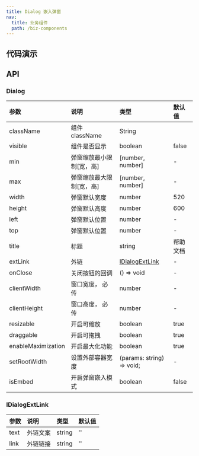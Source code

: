 ```yaml
---
title: Dialog 嵌入弹窗
nav:
  title: 业务组件
  path: /biz-components
---
```


## 代码演示

<code src="./demo/DialogDemo.tsx" title="基本" description="点击 Help 按钮打开 Dialog"></code>

<code src="./demo/EmbdedDialogDemo.tsx" title="嵌入" description="点击 Help 按钮打开嵌入版 Dialog"></code>

<code src="./demo/EmbdedDialogAndNormalDemo.tsx" title="动态切换" description="点击 Help 按钮打开嵌入版和普通版自动切换 Dialog"></code>

## API

### Dialog

| 参数 | 说明 | 类型 | 默认值 |
| :-- | :-- | :-- | :-- |
| className | 组件 className | String |  |
| visible | 组件是否显示 | boolean | false |
| min | 弹窗缩放最小限制[宽，高] | [number, number] | - |
| max | 弹窗缩放最大限制[宽，高] | [number, number] | - |
| width | 弹窗默认宽度 | number | 520 |
| height | 弹窗默认高度 | number | 600 |
| left | 弹窗默认位置 | number | - |
| top | 弹窗默认位置 | number | - |
| title | 标题 | string | 帮助文档 |
| extLink | 外链 | [IDialogExtLink](dialog#IDialogExtLink) | - |
| onClose | 关闭按钮的回调 | () => void | - |
| clientWidth | 窗口宽度， 必传 | number | - |
| clientHeight | 窗口高度， 必传 | number | - |
| resizable | 开启可缩放 | boolean | true |
| draggable | 开启可拖拽 | boolean | true |
| enableMaximization | 开启最大化功能 | boolean | true |
| setRootWidth | 设置外部容器宽度 | (params: string) => void; | - |
| isEmbed | 开启弹窗嵌入模式 | boolean | false |

### IDialogExtLink

| 参数 | 说明     | 类型   | 默认值 |
| :--- | :------- | :----- | :----- |
| text | 外链文案 | string | ''     |
| link | 外链链接 | string | ''     |
